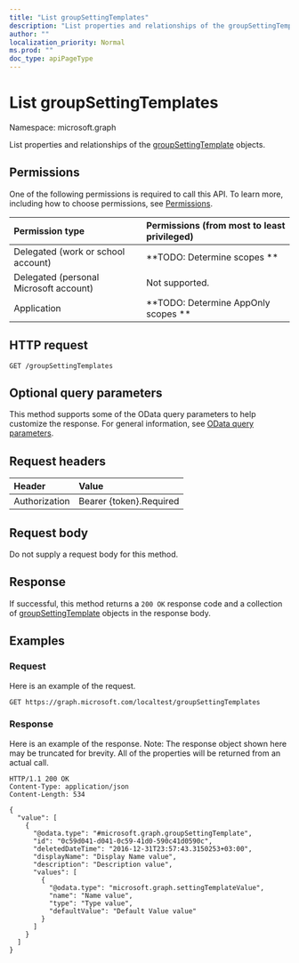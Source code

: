 ```yaml
---
title: "List groupSettingTemplates"
description: "List properties and relationships of the groupSettingTemplate objects."
author: ""
localization_priority: Normal
ms.prod: ""
doc_type: apiPageType
---
```


# List groupSettingTemplates

Namespace: microsoft.graph

List properties and relationships of the [groupSettingTemplate](../resources/groupsettingtemplate.md) objects.

## Permissions
One of the following permissions is required to call this API. To learn more, including how to choose permissions, see [Permissions](/concepts/permissions-reference.md).

|Permission type|Permissions (from most to least privileged)|
|:---|:---|
|Delegated (work or school account)|**TODO: Determine scopes **|
|Delegated (personal Microsoft account)|Not supported.|
|Application|**TODO: Determine AppOnly scopes **|

## HTTP request
<!-- {
  "blockType": "ignored"
}
-->
``` http
GET /groupSettingTemplates
```

## Optional query parameters
This method supports some of the OData query parameters to help customize the response. For general information, see [OData query parameters](/graph/query-parameters).

## Request headers
|Header|Value|
|:---|:---|
|Authorization|Bearer {token}.Required|

## Request body
Do not supply a request body for this method.

## Response
If successful, this method returns a `200 OK` response code and a collection of [groupSettingTemplate](../resources/groupsettingtemplate.md) objects in the response body.

## Examples

### Request
Here is an example of the request.
<!-- {
  "blockType": "request",
  "name": "get_groupsettingtemplate"
}
-->
``` http
GET https://graph.microsoft.com/localtest/groupSettingTemplates
```

### Response
Here is an example of the response. Note: The response object shown here may be truncated for brevity. All of the properties will be returned from an actual call.
<!-- {
  "blockType": "response",
  "truncated": true,
  "@odata.type": "collection(microsoft.graph.groupsettingtemplate)"
}
-->
``` http
HTTP/1.1 200 OK
Content-Type: application/json
Content-Length: 534

{
  "value": [
    {
      "@odata.type": "#microsoft.graph.groupSettingTemplate",
      "id": "0c59d041-d041-0c59-41d0-590c41d0590c",
      "deletedDateTime": "2016-12-31T23:57:43.3150253+03:00",
      "displayName": "Display Name value",
      "description": "Description value",
      "values": [
        {
          "@odata.type": "microsoft.graph.settingTemplateValue",
          "name": "Name value",
          "type": "Type value",
          "defaultValue": "Default Value value"
        }
      ]
    }
  ]
}
```

